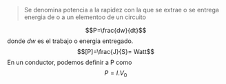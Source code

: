 > Se denomina potencia a la rapidez con la que se extrae o se entrega energia de o a un elementoo de un circuito

$$P=\frac{dw}{dt}$$
donde $dw$ es el trabajo o energia entregado.
$$[P]=\frac{J}{S}= Watt$$
En un conductor, podemos definir a P como 
$$P=I .V_{0}$$

